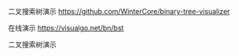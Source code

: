 二叉搜索树演示
https://github.com/WinterCore/binary-tree-visualizer

在线演示
https://visualgo.net/bn/bst

二叉搜索树演示